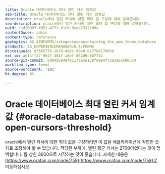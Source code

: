 ```yaml
---
title: Oracle 데이터베이스 최대 열린 커서 임계값
seo-title: Oracle 데이터베이스 최대 열린 커서 임계값
description: oracle에서 열린 커서에 대한 최대 값 구성에 대해 알아봅니다.
seo-description: oracle에서 열린 커서에 대한 최대 값 구성에 대해 알아봅니다.
uuid: c1d20997-f853-4772-b1c6-8cea73221d0a
contentOwner: admin
content-type: reference
geptopics: SG_AEMFORMS/categories/maintaining_the_aem_forms_database
products: SG_EXPERIENCEMANAGER/6.4/FORMS
discoiquuid: d3565776-1b7d-498c-9840-b17f80170d9b
exl-id: ad14ff27-964f-481f-a8ef-052d9cfb7734
source-git-commit: bd94d3949f0117aa3e1c9f0e84f7293a5d6b03b4
workflow-type: tm+mt
source-wordcount: '101'
ht-degree: 0%

---
```


# Oracle 데이터베이스 최대 열린 커서 임계값 {#oracle-database-maximum-open-cursors-threshold}

oracle에서 열린 커서에 대한 최대 값을 구성하려면 이 값을 애플리케이션에 적합한 숫자로 조정해야 할 수 있습니다. 적당한 부하에, 열린 평균 커서는 2700이었다는 것이 명백합니다. 를 상한 3000으로 시작하는 것이 좋습니다. 자세한 내용은 [https://www.orafaq.com/node/758](https://www.orafaq.com/node/758)로 이동하십시오.
